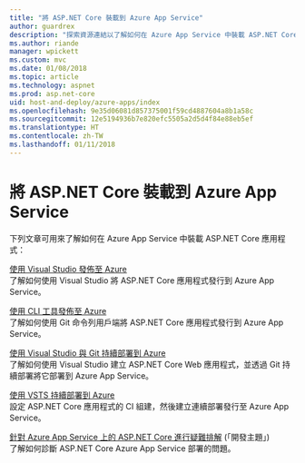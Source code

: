 ```yaml
---
title: "將 ASP.NET Core 裝載到 Azure App Service"
author: guardrex
description: "探索資源連結以了解如何在 Azure App Service 中裝載 ASP.NET Core 應用程式。"
ms.author: riande
manager: wpickett
ms.custom: mvc
ms.date: 01/08/2018
ms.topic: article
ms.technology: aspnet
ms.prod: asp.net-core
uid: host-and-deploy/azure-apps/index
ms.openlocfilehash: 9e35d06081d857375001f59cd4887604a8b1a58c
ms.sourcegitcommit: 12e5194936b7e820efc5505a2d5d4f84e88eb5ef
ms.translationtype: HT
ms.contentlocale: zh-TW
ms.lasthandoff: 01/11/2018
---
```

# <a name="host-aspnet-core-on-azure-app-service"></a>將 ASP.NET Core 裝載到 Azure App Service

下列文章可用來了解如何在 Azure App Service 中裝載 ASP.NET Core 應用程式：

[使用 Visual Studio 發佈至 Azure](xref:tutorials/publish-to-azure-webapp-using-vs)  
了解如何使用 Visual Studio 將 ASP.NET Core 應用程式發行到 Azure App Service。

[使用 CLI 工具發佈至 Azure](xref:tutorials/publish-to-azure-webapp-using-cli)  
了解如何使用 Git 命令列用戶端將 ASP.NET Core 應用程式發行到 Azure App Service。

[使用 Visual Studio 與 Git 持續部署到 Azure](xref:host-and-deploy/azure-apps/azure-continuous-deployment)  
了解如何使用 Visual Studio 建立 ASP.NET Core Web 應用程式，並透過 Git 持續部署將它部署到 Azure App Service。

[使用 VSTS 持續部署到 Azure](https://www.visualstudio.com/docs/build/aspnet/core/quick-to-azure)  
設定 ASP.NET Core 應用程式的 CI 組建，然後建立連續部署發行至 Azure App Service。

[針對 Azure App Service 上的 ASP.NET Core 進行疑難排解](xref:host-and-deploy/azure-apps/troubleshoot) (「開發主題」)  
了解如何診斷 ASP.NET Core Azure App Service 部署的問題。
